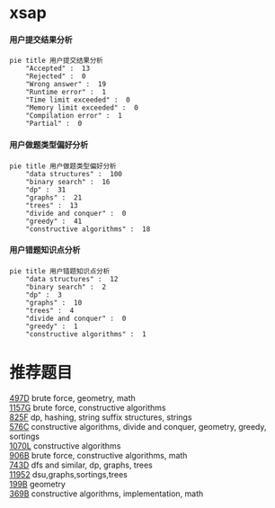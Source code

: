 # xsap

<!-- tabs:start -->



#### **用户提交结果分析**

```mermaid
pie title 用户提交结果分析
    "Accepted" :  13
    "Rejected" :  0
    "Wrong answer" :  19
    "Runtime error" :  1
    "Time limit exceeded" :  0
    "Memory limit exceeded" :  0
    "Compilation error" :  1
    "Partial" :  0
```

#### **用户做题类型偏好分析**

```mermaid
pie title 用户做题类型偏好分析
    "data structures" :  100
    "binary search" :  16
    "dp" :  31
    "graphs" :  21
    "trees" :  13
    "divide and conquer" :  0
    "greedy" :  41
    "constructive algorithms" :  18
```
#### **用户错题知识点分析**

```mermaid
pie title 用户错题知识点分析
    "data structures" :  12
    "binary search" :  2
    "dp" :  3
    "graphs" :  10
    "trees" :  4
    "divide and conquer" :  0
    "greedy" :  1
    "constructive algorithms" :  1
```



<!-- tabs:end -->
# 推荐题目
[497D](https://codeforces.com/contest/497/problem/D)		brute force,
                        geometry,
                        math		  
[1157G](https://codeforces.com/contest/1157/problem/G)		brute force,
                        constructive algorithms		  
[825F](https://codeforces.com/contest/825/problem/F)		dp,
                        hashing,
                        string suffix structures,
                        strings		  
[576C](https://codeforces.com/contest/576/problem/C)		constructive algorithms,
                        divide and conquer,
                        geometry,
                        greedy,
                        sortings		  
[1070L](https://codeforces.com/contest/1070/problem/L)		constructive algorithms		  
[906B](https://codeforces.com/contest/906/problem/B)		brute force,
                        constructive algorithms,
                        math		  
[743D](https://codeforces.com/contest/743/problem/D)		dfs and similar,
                        dp,
                        graphs,
                        trees		  
[11952](https://codeforces.com/contest/1195/problem/2)		dsu,graphs,sortings,trees		  
[199B](https://codeforces.com/contest/199/problem/B)		geometry		  
[369B](https://codeforces.com/contest/369/problem/B)		constructive algorithms,
                        implementation,
                        math		  
